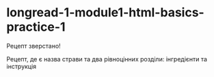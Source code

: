 # longread-1-module1-html-basics-practice-1

Рецепт зверстано!

Рецепт, де є назва страви та два рівноцінних розділи: інгредієнти та інструкція
